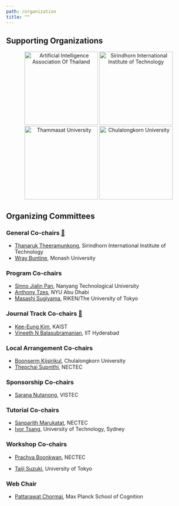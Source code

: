 ```yaml
---
path: /organization
title: ""
---
```


## Supporting Organizations

<div align="center">
    <img title="Artificial Intelligence Association Of Thailand" width="200px" src="pathPrefix::/logos/aiat.png"/>
    <img title="Sirindhorn International Institute of Technology" width="200px" src="pathPrefix::/logos/siit.png"/>
    <img title="Thammasat University" width="200px" src="pathPrefix::/logos/tu.png"/>
    <img title="Chulalongkorn University" width="200px" src="pathPrefix::/logos/cu.png"/>
</div>

## Organizing Committees

### General Co-chairs <a href="mailto:acml2020general@gmail.com">📮</a>
- [Thanaruk Theeramunkong](https://saki.siit.tu.ac.th/thainlp/thanaruk-theeramunkong/), Sirindhorn International Institute of Technology
- [Wray Buntine](https://research.monash.edu/en/persons/wray-buntine), Monash University

### Program Co-chairs
- [Sinno Jialin Pan](https://www.ntu.edu.sg/home/sinnopan/), Nanyang Technological University
- [Anthony Tzes](https://nyuad.nyu.edu/en/academics/divisions/engineering/faculty/anthony-tzes.html), NYU Abu Dhabi
- [Masashi Sugiyama](http://www.ms.k.u-tokyo.ac.jp/sugi/), RIKEN/The University of Tokyo

### Journal Track Co-chairs <a href="mailto:acml2020journaltrack@gmail.com">📮</a>
- [Kee-Eung Kim](http://ailab.kaist.ac.kr/users/kekim), KAIST
- [Vineeth N Balasubramanian](https://www.iith.ac.in/~vineethnb/), IIT Hyderabad

### Local Arrangement Co-chairs

- [Boonserm Kijsirikul](https://www.eng.chula.ac.th/en/staff/prof-boonserm-kijsirikul-ph-d), Chulalongkorn University
- [Thepchai Supnithi](https://saki.siit.tu.ac.th/thainlp/thepchai-supnithi/), NECTEC

### Sponsorship Co-chairs
- [Sarana Nutanong](https://www.vistec.ac.th/academic/faculty_detail.php?school=IST&id=55), VISTEC
<!-- - [Ekapol Chuangsuwanich](https://ekapolc.github.io), Chulalongkorn University (unconfirmed) -->

### Tutorial Co-chairs
- [Sanparith Marukatat](https://scholar.google.de/citations?user=6uMrUsQAAAAJ&hl=en), NECTEC
- [Ivor Tsang](https://www.uts.edu.au/staff/ivor.tsang), University of Technology, Sydney

### Workshop Co-chairs

- [Prachya Boonkwan](https://saki.siit.tu.ac.th/thainlp/prachya-boonkwan/), NECTEC
<!-- - Sukree Sinthupinyo <sukree@cp.eng.chula.ac.th> (unconfirmed) -->
- [Taiji Suzuki](http://ibis.t.u-tokyo.ac.jp/suzuki/),  University of Tokyo

### Web Chair
- [Pattarawat Chormai](https://pat.chormai.org), Max Planck School of Cognition